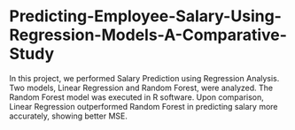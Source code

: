# Predicting-Employee-Salary-Using-Regression-Models-A-Comparative-Study
In this project, we performed Salary Prediction using Regression Analysis. Two models, Linear Regression and Random Forest, were analyzed. The Random Forest model was executed in R software. Upon comparison, Linear Regression outperformed Random Forest in predicting salary more accurately, showing better MSE.

